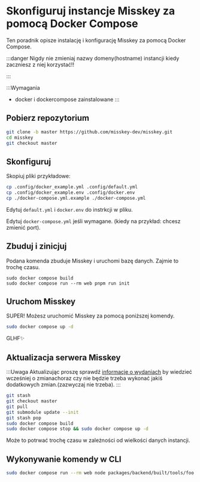 # Skonfiguruj instancje Misskey za pomocą Docker Compose

Ten poradnik opisze instalację i konfigurację Misskey za pomocą Docker Compose.

:::danger
Nigdy nie zmieniaj nazwy domeny(hostname) instancji kiedy zaczniesz z niej korzystać!!

:::

:::Wymagania

- docker i dockercompose zainstalowane
  :::

## Pobierz repozytorium

```sh
git clone -b master https://github.com/misskey-dev/misskey.git
cd misskey
git checkout master
```

## Skonfiguruj

Skopiuj pliki przykładowe:

```sh
cp .config/docker_example.yml .config/default.yml
cp .config/docker_example.env .config/docker.env
cp ./docker-compose.yml.example ./docker-compose.yml
```

Edytuj `default.yml` i `docker.env` do instrkcji w pliku.

Edytuj `docker-compose.yml` jeśli wymagane. (kiedy na przykład: chcesz zmienić port).

## Zbuduj i zinicjuj

Podana komenda zbuduje Misskey i uruchomi bazę danych. Zajmie to trochę czasu.

```shell
sudo docker compose build
sudo docker compose run --rm web pnpm run init
```

## Uruchom Misskey

SUPER! Możesz uruchomić Misskey za pomocą poniższej komendy.

```sh
sudo docker compose up -d
```

GLHF✨

## Aktualizacja serwera Misskey

:::Uwaga
Aktualizując proszę sprawdź [informacje o wydaniach](https://github.com/misskey-dev/misskey/blob/master/CHANGELOG.md) by wiedzieć wcześniej o zmianachoraz czy nie będzie trzeba wykonać jakiś dodatkowych zmian.(zazwyczaj nie trzeba).
:::

```sh
git stash
git checkout master
git pull
git submodule update --init
git stash pop
sudo docker compose build
sudo docker compose stop && sudo docker compose up -d
```

Może to potrwać trochę czasu w zależności od wielkości danych instancji.

## Wykonywanie komendy w CLI

```sh
sudo docker compose run --rm web node packages/backend/built/tools/foo bar
```

